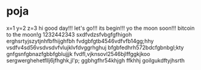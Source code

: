 # poja
x=1
y=2
z=3
hi
good day!!!
let's go!!!
its begin!!!
yo the moon soon!!!
bitcoin to the moon!g
1232442343
sxdfvdzsfvbgfgfhigoh
erghsrtyjszytjnhfbfhijghfbh
fvdgbfgtb4546vdfvfb14gg;hhy
vsdfv4sd56vsdvsdvfvlujklvfdvggrhghuj
bfgbfedhrh572bdcfgbnbgl;kty
 gnfgsnfgbnazfgbbfgblujjjk
fvdfl,vjknsovl2546bjlffggkjkoo
sergwerghehetfllj6jfhghk,jl'p;
ggbhgfhr54khjgh
ffkhhj
goilgukdftyjhsrth
